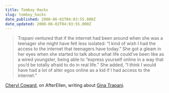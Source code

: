 ```yaml
---
title: Tomboy Hacks
slug: tomboy_hacks
date_published: 2008-06-02T04:03:55.000Z
date_updated: 2008-06-02T04:03:55.000Z
---
```


> Trapani ventured that if the internet had been around when she was a teenager she might have felt less isolated: “I kind of wish I had the access to the internet that teenagers have today.” She got a gleam in her eyes when she started to talk about what life could’ve been like as a wired youngster, being able to “express yourself online in a way that you’d be totally afraid to do in real life.” She added, “I think I would have had a lot of alter egos online as a kid if I had access to the internet.”

[Cheryl Coward](http://www.afterellen.com/people/2008/5/ginatrapani), on AfterEllen, writing about [Gina Trapani](http://www.ginatrapani.com/).

